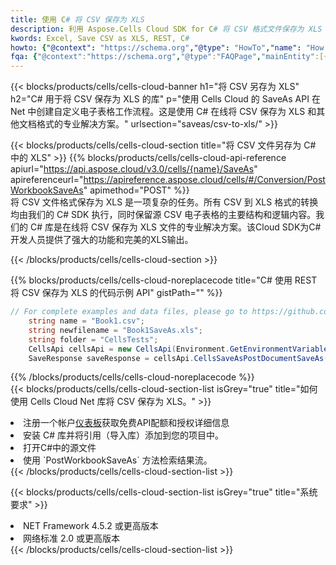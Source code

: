 ```yaml
---
title: 使用 C# 将 CSV 保存为 XLS
description: 利用 Aspose.Cells Cloud SDK for C# 将 CSV 格式文件保存为 XLS 格式文件。
kwords: Excel, Save CSV as XLS, REST, C#
howto: {"@context": "https://schema.org","@type": "HowTo","name": "How to save CSV as XLS using the Cells Cloud Net library.","description": "How to save CSV as XLS using the Cells Cloud Net library.","image": {"@type": "ImageObject"},"url": "/net/saveas/csv-to-xls/","step": [{ "@type": "HowToStep","name": "How to save CSV as XLS using the Cells Cloud Net library. step 1", "image": {"@type": "ImageObject",},"url": "/net/saveas/csv-to-xls/","text": "Register an account at <a href='https://dashboard.aspose.cloud/'>Dashboard</a> to get free API quota & authorization details",},{ "@type": "HowToStep","name": "How to save CSV as XLS using the Cells Cloud Net library. step 1", "image": {"@type": "ImageObject",},"url": "/net/saveas/csv-to-xls/","text": "Install C# library and add the reference (import the library) to your project.",},{ "@type": "HowToStep","name": "How to save CSV as XLS using the Cells Cloud Net library. step 1", "image": {"@type": "ImageObject",},"url": "/net/saveas/csv-to-xls/","text": "Open the source file in C#",},{ "@type": "HowToStep","name": "How to save CSV as XLS using the Cells Cloud Net library. step 1", "image": {"@type": "ImageObject",},"url": "/net/saveas/csv-to-xls/","text": "Use the `PostWorkbookSaveAs` method to retrieve the resulting stream.",}, ],"supply": {"@type": "HowToSupply","name": "document"},"tool": [{"@type": "HowToTool","name": "Visual Studio, Visual Studio Code, Rider"},{"@type": "HowToTool","name": "Aspose Cells"}],"totalTime": "PT6M"}
fqa: {"@context":"https://schema.org","@type":"FAQPage","mainEntity":[{"@type":"Question","name":"Why save file as other formats file in C# using REST API?","acceptedAnswer":{"@type":"Answer","text":"Documents are encoded in many ways, and some files may be incompatible with the software you use. To open and read such files, just save them as appropriate file formats.<br/><ol><li>Install .NET SDK and add the reference (import the library) to your project.</li><li>Open the source file in C# using REST API.</li><li>Call the PostWorkbookSaveAsRequest() method, passing an output filename with required extension.</li><li>Get the result of save as a separate file.</li></ol>"}},{"@type":"Question","name":"What file formats can I save as with your C# library?","acceptedAnswer":{"@type":"Answer","text":"We support a variety of file formats for conversion using .NET library, including XLSX, Excel, xls , PDF, CSV, HTML, Markdown, XML, PNG, JPG, TIFF, Json, TXT and many more."}},{"@type":"Question","name":"What is the maximum allowed file size for conversion using this .NET library?","acceptedAnswer":{"@type":"Answer","text":"There are no file size limits for format conversions using .NET library."}}]}
---
```

{{< blocks/products/cells/cells-cloud-banner h1="将 CSV 另存为 XLS" h2="C# 用于将 CSV 保存为 XLS 的库" p="使用 Cells Cloud 的 SaveAs API 在 Net 中创建自定义电子表格工作流程。这是使用 C# 在线将 CSV 保存为 XLS 和其他文档格式的专业解决方案。" urlsection="saveas/csv-to-xls/" >}}

{{< blocks/products/cells/cells-cloud-section title="将 CSV 文件另存为 C# 中的 XLS" >}}
{{% blocks/products/cells/cells-cloud-api-reference apiurl="https://api.aspose.cloud/v3.0/cells/{name}/SaveAs" apireferenceurl="https://apireference.aspose.cloud/cells/#/Conversion/PostWorkbookSaveAs" apimethod="POST" %}}
<br/>
将 CSV 文件格式保存为 XLS 是一项复杂的任务。所有 CSV 到 XLS 格式的转换均由我们的 C# SDK 执行，同时保留源 CSV 电子表格的主要结构和逻辑内容。我们的 C# 库是在线将 CSV 保存为 XLS 文件的专业解决方案。该Cloud SDK为C#开发人员提供了强大的功能和完美的XLS输出。

{{< /blocks/products/cells/cells-cloud-section >}}

{{% blocks/products/cells/cells-cloud-noreplacecode title="C# 使用 REST 将 CSV 保存为 XLS 的代码示例 API" gistPath="" %}}
  
```cs
// For complete examples and data files, please go to https://github.com/aspose-cells-cloud/aspose-cells-cloud-dotnet/
    string name = "Book1.csv";
    string newfilename = "Book1SaveAs.xls";
    string folder = "CellsTests";
    CellsApi cellsApi = new CellsApi(Environment.GetEnvironmentVariable("ProductClientId"), Environment.GetEnvironmentVariable("ProductClientSecret"));
    SaveResponse saveResponse = cellsApi.CellsSaveAsPostDocumentSaveAs(name, null, newfilename, null,null,folder);
```
  
{{% /blocks/products/cells/cells-cloud-noreplacecode %}}
<br/>
{{< blocks/products/cells/cells-cloud-section-list isGrey="true" title="如何使用 Cells Cloud Net 库将 CSV 保存为 XLS。" >}}
<li>注册一个帐户<a href="https://dashboard.aspose.cloud/">仪表板</a>获取免费API配额和授权详细信息</li>
<li>安装 C# 库并将引用（导入库）添加到您的项目中。</li>
<li>打开C#中的源文件</li>
<li>使用 `PostWorkbookSaveAs` 方法检索结果流。</li>
{{< /blocks/products/cells/cells-cloud-section-list >}}

{{< blocks/products/cells/cells-cloud-section-list isGrey="true" title="系统要求" >}}
<li>NET Framework 4.5.2 或更高版本</li>
<li>网络标准 2.0 或更高版本</li>
{{< /blocks/products/cells/cells-cloud-section-list >}}
